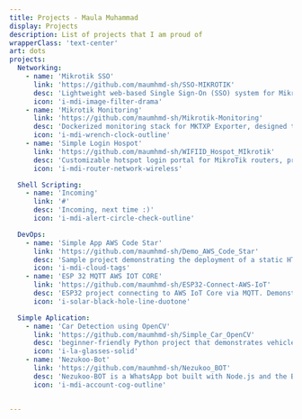 ```yaml
---
title: Projects - Maula Muhammad
display: Projects
description: List of projects that I am proud of
wrapperClass: 'text-center'
art: dots
projects:
  Networking:
    - name: 'Mikrotik SSO'
      link: 'https://github.com/maumhmd-sh/SSO-MIKROTIK'
      desc: 'Lightweight web-based Single Sign-On (SSO) system for MikroTik Hotspot networks. It allows users to log in to Wi-Fi easily through a custom portal'
      icon: 'i-mdi-image-filter-drama'
    - name: 'Mikrotik Monitoring'
      link: 'https://github.com/maumhmd-sh/Mikrotik-Monitoring'
      desc: 'Dockerized monitoring stack for MKTXP Exporter, designed to provide an out-of-the-box solution for quickly setting up and running MKTXP with Prometheus, Loki, Grafana, and other monitoring tools.'
      icon: 'i-mdi-wrench-clock-outline'
    - name: 'Simple Login Hospot'
      link: 'https://github.com/maumhmd-sh/WIFIID_Hospot_MIkrotik'
      desc: 'Customizable hotspot login portal for MikroTik routers, providing easy Wi-Fi authentication and simple management of login pages and user status'
      icon: 'i-mdi-router-network-wireless'

  Shell Scripting:
    - name: 'Incoming'
      link: '#'
      desc: 'Incoming, next time :)'
      icon: 'i-mdi-alert-circle-check-outline'

  DevOps:
    - name: 'Simple App AWS Code Star'
      link: 'https://github.com/maumhmd-sh/Demo_AWS_Code_Star'
      desc: 'Sample project demonstrating the deployment of a static HTML website using AWS CodeDeploy and AWS CloudFormation to an Amazon EC2 instance.'
      icon: 'i-mdi-cloud-tags'
    - name: 'ESP 32 MQTT AWS IOT CORE'
      link: 'https://github.com/maumhmd-sh/ESP32-Connect-AWS-IoT'
      desc: 'ESP32 project connecting to AWS IoT Core via MQTT. Demonstrates sending and receiving data between the device and cloud.'
      icon: 'i-solar-black-hole-line-duotone'

  Simple Aplication:
    - name: 'Car Detection using OpenCV'
      link: 'https://github.com/maumhmd-sh/Simple_Car_OpenCV'
      desc: 'beginner-friendly Python project that demonstrates vehicle detection in videos or camera using OpenCV.'
      icon: 'i-la-glasses-solid'
    - name: 'Nezukoo-Bot'
      link: 'https://github.com/maumhmd-sh/Nezukoo_BOT'
      desc: 'Nezukoo-BOT is a WhatsApp bot built with Node.js and the Baileys library. It features a modular plugin system, making it easy to extend with utilities, auto-replies, and group moderation commands.'
      icon: 'i-mdi-account-cog-outline'


---
```


<!-- @layout-full-width -->
<ListProjects :projects="frontmatter.projects" />
